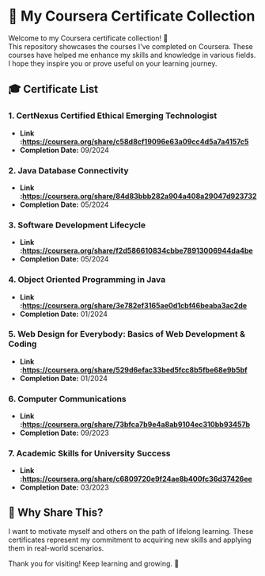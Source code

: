 
# 🌟 My Coursera Certificate Collection

Welcome to my Coursera certificate collection! 🚀  
This repository showcases the courses I've completed on Coursera. These courses have helped me enhance my skills and knowledge in various fields. I hope they inspire you or prove useful on your learning journey.

## 🎓 Certificate List

### 1. CertNexus Certified Ethical Emerging Technologist
- **Link :https://coursera.org/share/c58d8cf19096e63a09cc4d5a7a4157c5** 
- **Completion Date:** 09/2024

### 2. Java Database Connectivity
- **Link :https://coursera.org/share/84d83bbb282a904a408a29047d923732**
- **Completion Date:** 05/2024
  
### 3. Software Development Lifecycle
- **Link :https://coursera.org/share/f2d586610834cbbe78913006944da4be** 
- **Completion Date:** 05/2024

### 4. Object Oriented Programming in Java
- **Link :https://coursera.org/share/3e782ef3165ae0d1cbf46beaba3ac2de** 
- **Completion Date:** 01/2024
  
### 5. Web Design for Everybody: Basics of Web Development & Coding
- **Link :https://coursera.org/share/529d6efac33bed5fcc8b5fbe68e9b5bf**  
- **Completion Date:** 01/2024
  
### 6. Computer Communications
- **Link :https://coursera.org/share/73bfca7b9e4a8ab9104ec310bb93457b**  
- **Completion Date:** 09/2023

### 7. Academic Skills for University Success 
- **Link :https://coursera.org/share/c6809720e9f24ae8b400fc36d37426ee**   
- **Completion Date:** 03/2023

## 📂 Why Share This?

I want to motivate myself and others on the path of lifelong learning. These certificates represent my commitment to acquiring new skills and applying them in real-world scenarios.
 


Thank you for visiting! Keep learning and growing. 💪



